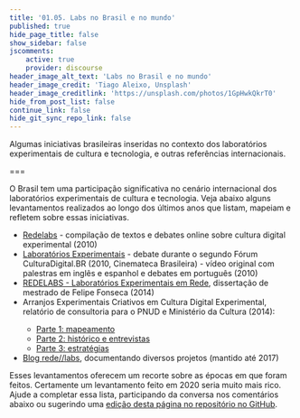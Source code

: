 ```yaml
---
title: '01.05. Labs no Brasil e no mundo'
published: true
hide_page_title: false
show_sidebar: false
jscomments:
    active: true
    provider: discourse
header_image_alt_text: 'Labs no Brasil e no mundo'
header_image_credit: 'Tiago Aleixo, Unsplash'
header_image_creditlink: 'https://unsplash.com/photos/1GpHwkQkrT0'
hide_from_post_list: false
continue_link: false
hide_git_sync_repo_link: false
---
```


Algumas iniciativas brasileiras inseridas no contexto dos laboratórios experimentais de cultura e tecnologia, e outras referências internacionais.

===

O Brasil tem uma participação significativa no cenário internacional dos laboratórios experimentais de cultura e tecnologia. Veja abaixo alguns levantamentos realizados ao longo dos últimos anos que listam, mapeiam e refletem sobre essas iniciativas.


<ul>
    <li><a href="https://archive.org/details/redelabs/">Redelabs</a> - compilação de textos e debates online sobre cultura digital experimental (2010)<br></li>
    <li><a href="https://archive.org/details/2010-CDBR-LabExp">Laboratórios Experimentais</a> - debate durante o segundo Fórum CulturaDigital.BR (2010, Cinemateca Brasileira) - vídeo original com palestras em inglês e espanhol e debates em português (2010)</li>
    <li><a href="https://midiatatica.desarquivo.org/2014-2017/redelabs-laboratorios-experimentais-em-rede/">REDELABS - Laboratórios Experimentais em Rede</a>, dissertação de mestrado de Felipe Fonseca (2014)</li>
    <li>Arranjos Experimentais Criativos em Cultura Digital Experimental, relatório de consultoria para o PNUD e Ministério da Cultura (2014):</li>
    <ul>
        <li><a href="https://www.academia.edu/8532302/Arranjos_Experimentais_Criativos_em_Cultura_Digital_-_Parte_1">Parte 1: mapeamento</a></li>
        <li><a href="https://www.academia.edu/8532331/Arranjos_Experimentais_Criativos_em_Cultura_Digital_-_Parte_2">Parte 2: histórico e entrevistas</a></li>
        <li><a href="https://www.academia.edu/15173403/Arranjos_Experimentais_Criativos_em_Cultura_Digital_III_Estrat%C3%A9gias">Parte 3: estratégias</a></li>
    </ul>
    <li><a href="https://redelabs-org.github.io">Blog rede//labs</a>, documentando diversos projetos (mantido até 2017)<br></li>
</ul>

Esses levantamentos oferecem um recorte sobre as épocas em que foram feitos. Certamente um levantamento feito em 2020 seria muito mais rico. Ajude a completar essa lista, participando da conversa nos comentários abaixo ou sugerindo uma [edição desta página no repositório no GitHub](https://github.com/tropixelorg/cursos/blob/master/pages/02.ic-conceitos/01.home/03.laboratorios/05.labs-brasil-mundo/item.md).
